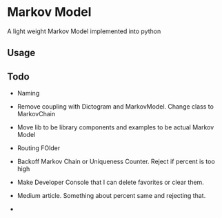 # Markov Model

A light weight Markov Model implemented into python

## Usage


## Todo

- Naming
- Remove coupling with Dictogram and MarkovModel. Change class to MarkovChain
- Move lib to be library components and examples to be actual Markov Model
- Routing FOlder
- Backoff Markov Chain or Uniqueness Counter. Reject if percent is too high
- Make Developer Console that I can delete favorites or clear them.
- Medium article. Something about percent same and rejecting that. 

- 